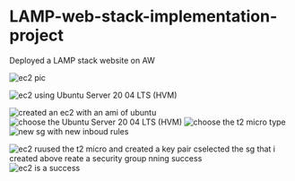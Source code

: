 # LAMP-web-stack-implementation-project
Deployed a LAMP stack website on AW

![ec2 pic](https://github.com/titusnangitech/LAMP-web-stack-implementation-project/assets/128609800/c2cc67f8-31d6-4623-a196-23042e51a6d0)

![ec2 using Ubuntu Server 20 04 LTS (HVM)](https://github.com/titusnangitech/LAMP-web-stack-implementation-project/assets/128609800/b1dac692-f7e4-442b-aee8-7bcb6e7eb759)

![created an ec2 with an ami of ubuntu](https://github.com/titusnangitech/LAMP-web-stack-implementation-project/assets/128609800/94e8c5b3-0d2b-4c37-9782-4eedc5328b3d)
![choose the  Ubuntu Server 20 04 LTS (HVM)](https://github.com/titusnangitech/LAMP-web-stack-implementation-project/assets/128609800/fa6ddf5b-0e14-43e4-a0b2-9fd9e2d1ba93)
![choose the t2 micro type](https://github.com/titusnangitech/LAMP-web-stack-implementation-project/assets/128609800/046148d2-ab8b-42f9-8a02-f3135fda948f)
![new sg with new inboud rules](https://github.com/titusnangitech/LAMP-web-stack-implementation-project/assets/128609800/71bdcce5-497a-4414-947b-831b1f0b9fe0)

![ec2 ru![used the t2 micro and created a key pair](https://github.com/titusnangitech/LAMP-web-stack-implementation-project/assets/128609800/0acf3f18-8c50-4cd1-9231-664369f2ccea)
![c![selected the sg that i created above](https://github.com/titusnangitech/LAMP-web-stack-implementation-project/assets/128609800/e4fe27a7-de03-45b5-91d9-4001f6473643)
reate a security group](https://github.com/titusnangitech/LAMP-web-stack-implementation-project/assets/128609800/e4d390ea-a4a5-44c5-ba66-e3fe38fe4a44)
nning success](https://github.com/titusnangitech/LAMP-web-stack-implementation-project/assets/128609800/ee4b111a-02e6-405d-9da2-94a2ee363f82)
![ec2 is a success](https://github.com/titusnangitech/LAMP-web-stack-implementation-project/assets/128609800/a43cc32b-cd97-4e2f-8bf3-6067e6694bf3)
